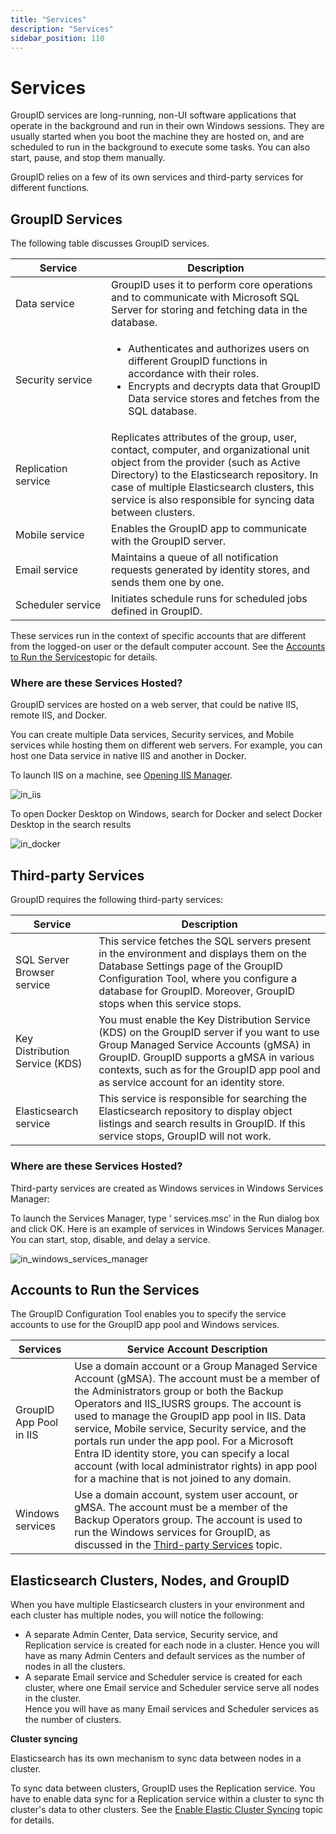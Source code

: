 ```yaml
---
title: "Services"
description: "Services"
sidebar_position: 110
---
```


# Services

GroupID services are long-running, non-UI software applications that operate in the background and
run in their own Windows sessions. They are usually started when you boot the machine they are
hosted on, and are scheduled to run in the background to execute some tasks. You can also start,
pause, and stop them manually.

GroupID relies on a few of its own services and third-party services for different functions.

## GroupID Services

The following table discusses GroupID services.

| Service             | Description                                                                                                                                                                                                                                                                               |
| ------------------- | ----------------------------------------------------------------------------------------------------------------------------------------------------------------------------------------------------------------------------------------------------------------------------------------- |
| Data service        | GroupID uses it to perform core operations and to communicate with Microsoft SQL Server for storing and fetching data in the database.                                                                                                                                                    |
| Security service    | <ul><li>Authenticates and authorizes users on different GroupID functions in accordance with their roles.</li><li>Encrypts and decrypts data that GroupID Data service stores and fetches from the SQL database.</li></ul>                                                                |
| Replication service | Replicates attributes of the group, user, contact, computer, and organizational unit object from the provider (such as Active Directory) to the Elasticsearch repository. In case of multiple Elasticsearch clusters, this service is also responsible for syncing data between clusters. |
| Mobile service      | Enables the GroupID app to communicate with the GroupID server.                                                                                                                                                                                                                           |
| Email service       | Maintains a queue of all notification requests generated by identity stores, and sends them one by one.                                                                                                                                                                                   |
| Scheduler service   | Initiates schedule runs for scheduled jobs defined in GroupID.                                                                                                                                                                                                                            |


These services run in the context of specific accounts that are different from the logged-on user or
the default computer account. See the
[Accounts to Run the Services](#accounts-to-run-the-services)topic for details.

### Where are these Services Hosted?

GroupID services are hosted on a web server, that could be native IIS, remote IIS, and Docker.

You can create multiple Data services, Security services, and Mobile services while hosting them on
different web servers. For example, you can host one Data service in native IIS and another in
Docker.

To launch IIS on a machine, see
[Opening IIS Manager](https://docs.microsoft.com/en-us/previous-versions/iis/6.0-sdk/ms525920(v=vs.90)).

![in_iis](/img/product_docs/directorymanager/11.0/admincenter/portal/in_iis.webp)

To open Docker Desktop on Windows, search for Docker and select Docker Desktop in the search results

![in_docker](/img/product_docs/directorymanager/11.0/admincenter/service/in_docker.webp)

## Third-party Services

GroupID requires the following third-party services:

| Service                        | Description                                                                                                                                                                                                                                                               |
| ------------------------------ | ------------------------------------------------------------------------------------------------------------------------------------------------------------------------------------------------------------------------------------------------------------------------- |
| SQL Server Browser service     | This service fetches the SQL servers present in the environment and displays them on the Database Settings page of the GroupID Configuration Tool, where you configure a database for GroupID. Moreover, GroupID stops when this service stops.                           |
| Key Distribution Service (KDS) | You must enable the Key Distribution Service (KDS) on the GroupID server if you want to use Group Managed Service Accounts (gMSA) in GroupID. GroupID supports a gMSA in various contexts, such as for the GroupID app pool and as service account for an identity store. |
| Elasticsearch service          | This service is responsible for searching the Elasticsearch repository to display object listings and search results in GroupID. If this service stops, GroupID will not work.                                                                                            |

### Where are these Services Hosted?

Third-party services are created as Windows services in Windows Services Manager:

To launch the Services Manager, type ‘ services.msc’ in the Run dialog box and click OK. Here is an
example of services in Windows Services Manager. You can start, stop, disable, and delay a service.

![in_windows_services_manager](/img/product_docs/directorymanager/11.0/admincenter/service/in_windows_services_manager.webp)

## Accounts to Run the Services

The GroupID Configuration Tool enables you to specify the service accounts to use for the GroupID
app pool and Windows services.

| Services                | Service Account Description                                                                                                                                                                                                                                                                                                                                                                                                                                                                           |
| ----------------------- | ----------------------------------------------------------------------------------------------------------------------------------------------------------------------------------------------------------------------------------------------------------------------------------------------------------------------------------------------------------------------------------------------------------------------------------------------------------------------------------------------------- |
| GroupID App Pool in IIS | Use a domain account or a Group Managed Service Account (gMSA). The account must be a member of the Administrators group or both the Backup Operators and IIS_IUSRS groups. The account is used to manage the GroupID app pool in IIS. Data service, Mobile service, Security service, and the portals run under the app pool. For a Microsoft Entra ID identity store, you can specify a local account (with local administrator rights) in app pool for a machine that is not joined to any domain. |
| Windows services        | Use a domain account, system user account, or gMSA. The account must be a member of the Backup Operators group. The account is used to run the Windows services for GroupID, as discussed in the [Third-party Services](#third-party-services) topic.                                                                                                                                                                                                                                                 |

## Elasticsearch Clusters, Nodes, and GroupID

When you have multiple Elasticsearch clusters in your environment and each cluster has multiple
nodes, you will notice the following:

- A separate Admin Center, Data service, Security service, and Replication service is created for
  each node in a cluster. Hence you will have as many Admin Centers and default services as the
  number of nodes in all the clusters.
- A separate Email service and Scheduler service is created for each cluster, where one Email
  service and Scheduler service serve all nodes in the cluster.  
  Hence you will have as many Email services and Scheduler services as the number of clusters.

**Cluster syncing**

Elasticsearch has its own mechanism to sync data between nodes in a cluster.

To sync data between clusters, GroupID uses the Replication service. You have to enable data sync
for a Replication service within a cluster to sync th cluster's data to other clusters. See the
[Enable Elastic Cluster Syncing](/docs/directorymanager/11.0/admincenter/service/replicationservice.md#enable-elastic-cluster-syncing)
topic for details.
